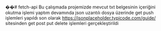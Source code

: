 ��#   f e t c h - a p i 
 
 Bu çalışmada projemizde mevcut txt belgesinin içeriğini okutma işlemi yaptım
 devamında json uzantılı dosya üzerinde get push işlemleri yapıldı
 son olarak  https://jsonplaceholder.typicode.com/guide/ sitesinden get post put delete işlemleri gerçekleştirildi
